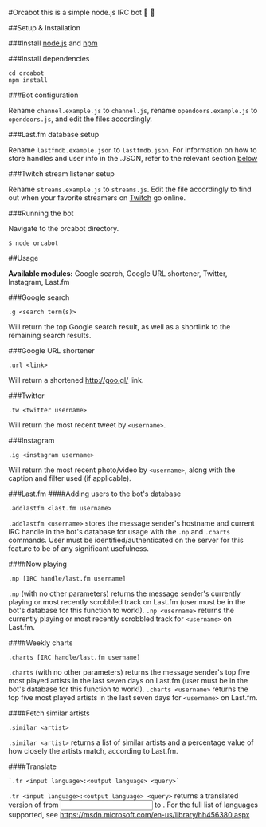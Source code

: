 #Orcabot
this is a simple node.js IRC bot :whale: :whale2:

##Setup & Installation

###Install [node.js](http://nodejs.org/) and [npm](https://npmjs.org/)

###Install dependencies
```
cd orcabot
npm install
```

###Bot configuration

Rename `channel.example.js` to `channel.js`, rename `opendoors.example.js` to `opendoors.js`, and edit the files accordingly.

###Last.fm database setup

Rename `lastfmdb.example.json` to `lastfmdb.json`. For information on how to store handles and user info in the .JSON, refer to the relevant section [below](https://github.com/emyarod/orcabot#adding-users-to-the-bots-database)

###Twitch stream listener setup

Rename `streams.example.js` to `streams.js`. Edit the file accordingly to find out when your favorite streamers on [Twitch](http://twitch.tv) go online.

###Running the bot

Navigate to the orcabot directory.
```
$ node orcabot
```

##Usage

**Available modules:** Google search, Google URL shortener, Twitter, Instagram, Last.fm

###Google search
```
.g <search term(s)>
```
Will return the top Google search result, as well as a shortlink to the remaining search results.

###Google URL shortener
```
.url <link>
```
Will return a shortened http://goo.gl/ link.

###Twitter
```
.tw <twitter username>
```
Will return the most recent tweet by `<username>`.

###Instagram
```
.ig <instagram username>
```
Will return the most recent photo/video by `<username>`, along with the caption and filter used (if applicable).

###Last.fm
####Adding users to the bot's database
```
.addlastfm <last.fm username>
```
`.addlastfm <username>` stores the message sender's hostname and current IRC handle in the bot's database for usage with the `.np` and `.charts` commands. User must be identified/authenticated on the server for this feature to be of any significant usefulness.

####Now playing
```
.np [IRC handle/last.fm username]
```
`.np` (with no other parameters) returns the message sender's currently playing or most recently scrobbled track on Last.fm (user must be in the bot's database for this function to work!).
`.np <username>` returns the currently playing or most recently scrobbled track for `<username>` on Last.fm.

####Weekly charts
```
.charts [IRC handle/last.fm username]
```
`.charts` (with no other parameters) returns the message sender's top five most played artists in the last seven days on Last.fm (user must be in the bot's database for this function to work!).
`.charts <username>` returns the top five most played artists in the last seven days for `<username>` on Last.fm.

####Fetch similar artists
```
.similar <artist>
```
`.similar <artist>` returns a list of similar artists and a percentage value of how closely the artists match, according to Last.fm.

####Translate
```
`.tr <input language>:<output language> <query>`
```
`.tr <input language>:<output language> <query>` returns a translated version of <query> from <input language> to <output language>. For the full list of languages supported, see https://msdn.microsoft.com/en-us/library/hh456380.aspx